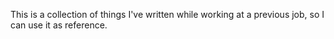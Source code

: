 This is a collection of things I've written while working at a previous job, so I can use it as reference.
